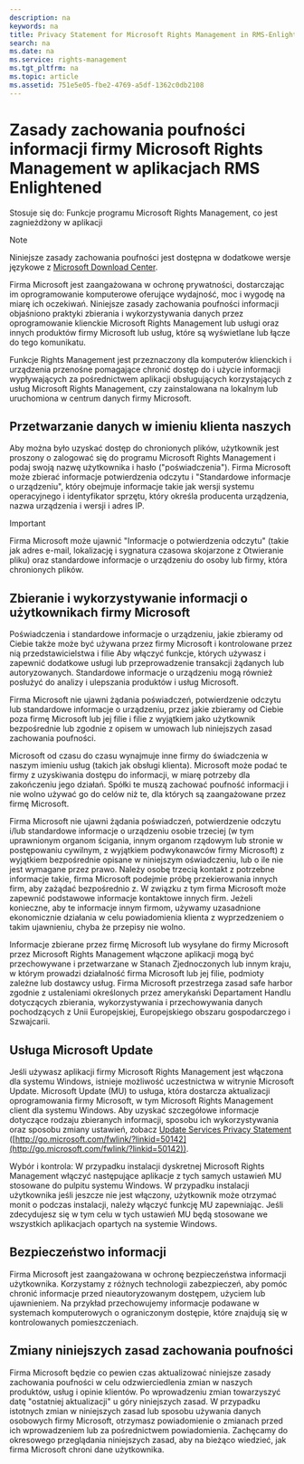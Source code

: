 ```yaml
---
description: na
keywords: na
title: Privacy Statement for Microsoft Rights Management in RMS-Enlightened Applications
search: na
ms.date: na
ms.service: rights-management
ms.tgt_pltfrm: na
ms.topic: article
ms.assetid: 751e5e05-fbe2-4769-a5df-1362c0db2108
---
```

# Zasady zachowania poufności informacji firmy Microsoft Rights Management w aplikacjach RMS Enlightened
Stosuje się do: Funkcje programu Microsoft Rights Management, co jest zagnieżdżony w aplikacji

> [!NOTE]
> Niniejsze zasady zachowania poufności jest dostępna w dodatkowe wersje językowe z [Microsoft Download Center](http://www.microsoft.com/download/details.aspx?id=41668).

Firma Microsoft jest zaangażowana w ochronę prywatności, dostarczając im oprogramowanie komputerowe oferujące wydajność, moc i wygodę na miarę ich oczekiwań. Niniejsze zasady zachowania poufności informacji objaśniono praktyki zbierania i wykorzystywania danych przez oprogramowanie klienckie Microsoft Rights Management lub usługi oraz innych produktów firmy Microsoft lub usług, które są wyświetlane lub łącze do tego komunikatu.

Funkcje Rights Management jest przeznaczony dla komputerów klienckich i urządzenia przenośne pomagające chronić dostęp do i użycie informacji wypływających za pośrednictwem aplikacji obsługujących korzystających z usług Microsoft Rights Management, czy zainstalowana na lokalnym lub uruchomiona w centrum danych firmy Microsoft.

## Przetwarzanie danych w imieniu klienta naszych
Aby można było uzyskać dostęp do chronionych plików, użytkownik jest proszony o zalogować się do programu Microsoft Rights Management i podaj swoją nazwę użytkownika i hasło ("poświadczenia"). Firma Microsoft może zbierać informacje potwierdzenia odczytu i "Standardowe informacje o urządzeniu", który obejmuje informacje takie jak wersji systemu operacyjnego i identyfikator sprzętu, który określa producenta urządzenia, nazwa urządzenia i wersji i adres IP.

> [!IMPORTANT]
> Firma Microsoft może ujawnić "Informacje o potwierdzenia odczytu" (takie jak adres e-mail, lokalizację i sygnatura czasowa skojarzone z Otwieranie pliku) oraz standardowe informacje o urządzeniu do osoby lub firmy, która chronionych plików.

## Zbieranie i wykorzystywanie informacji o użytkownikach firmy Microsoft
Poświadczenia i standardowe informacje o urządzeniu, jakie zbieramy od Ciebie także może być używana przez firmy Microsoft i kontrolowane przez nią przedstawicielstwa i filie Aby włączyć funkcje, których używasz i zapewnić dodatkowe usługi lub przeprowadzenie transakcji żądanych lub autoryzowanych. Standardowe informacje o urządzeniu mogą również posłużyć do analizy i ulepszania produktów i usług Microsoft.

Firma Microsoft nie ujawni żądania poświadczeń, potwierdzenie odczytu lub standardowe informacje o urządzeniu, przez jakie zbieramy od Ciebie poza firmę Microsoft lub jej filie i filie z wyjątkiem jako użytkownik bezpośrednie lub zgodnie z opisem w umowach lub niniejszych zasad zachowania poufności.

Microsoft od czasu do czasu wynajmuje inne firmy do świadczenia w naszym imieniu usług (takich jak obsługi klienta). Microsoft może podać te firmy z uzyskiwania dostępu do informacji, w miarę potrzeby dla zakończeniu jego działań. Spółki te muszą zachować poufność informacji i nie wolno używać go do celów niż te, dla których są zaangażowane przez firmę Microsoft.

Firma Microsoft nie ujawni żądania poświadczeń, potwierdzenie odczytu i/lub standardowe informacje o urządzeniu osobie trzeciej (w tym uprawnionym organom ścigania, innym organom rządowym lub stronie w postępowaniu cywilnym, z wyjątkiem podwykonawców firmy Microsoft) z wyjątkiem bezpośrednie opisane w niniejszym oświadczeniu, lub o ile nie jest wymagane przez prawo. Należy osobę trzecią kontakt z potrzebne informacje takie, firma Microsoft podejmie próbę przekierowania innych firm, aby zażądać bezpośrednio z. W związku z tym firma Microsoft może zapewnić podstawowe informacje kontaktowe innych firm. Jeżeli konieczne, aby te informacje innym firmom, używamy uzasadnione ekonomicznie działania w celu powiadomienia klienta z wyprzedzeniem o takim ujawnieniu, chyba że przepisy nie wolno.

Informacje zbierane przez firmę Microsoft lub wysyłane do firmy Microsoft przez Microsoft Rights Management włączone aplikacji mogą być przechowywane i przetwarzane w Stanach Zjednoczonych lub innym kraju, w którym prowadzi działalność firma Microsoft lub jej filie, podmioty zależne lub dostawcy usług. Firma Microsoft przestrzega zasad safe harbor zgodnie z ustaleniami określonych przez amerykański Departament Handlu dotyczących zbierania, wykorzystywania i przechowywania danych pochodzących z Unii Europejskiej, Europejskiego obszaru gospodarczego i Szwajcarii.

## Usługa Microsoft Update
Jeśli używasz aplikacji firmy Microsoft Rights Management jest włączona dla systemu Windows, istnieje możliwość uczestnictwa w witrynie Microsoft Update. Microsoft Update (MU) to usługa, która dostarcza aktualizacji oprogramowania firmy Microsoft, w tym Microsoft Rights Management client dla systemu Windows. Aby uzyskać szczegółowe informacje dotyczące rodzaju zbieranych informacji, sposobu ich wykorzystywania oraz sposobu zmiany ustawień, zobacz [Update Services Privacy Statement](http://go.microsoft.com/fwlink/?linkid=50142) ([http://go.microsoft.com/fwlink/?linkid=50142](http://go.microsoft.com/fwlink/?linkid=50142)).

Wybór i kontrola: W przypadku instalacji dyskretnej Microsoft Rights Management włączyć następujące aplikacje z tych samych ustawień MU stosowane do pulpitu systemu Windows. W przypadku instalacji użytkownika jeśli jeszcze nie jest włączony, użytkownik może otrzymać monit o podczas instalacji, należy włączyć funkcję MU zapewniając. Jeśli zdecydujesz się w tym celu w tych ustawień MU będą stosowane we wszystkich aplikacjach opartych na systemie Windows.

## Bezpieczeństwo informacji
Firma Microsoft jest zaangażowana w ochronę bezpieczeństwa informacji użytkownika. Korzystamy z różnych technologii zabezpieczeń, aby pomóc chronić informacje przed nieautoryzowanym dostępem, użyciem lub ujawnieniem. Na przykład przechowujemy informacje podawane w systemach komputerowych o ograniczonym dostępie, które znajdują się w kontrolowanych pomieszczeniach.

## Zmiany niniejszych zasad zachowania poufności
Firma Microsoft będzie co pewien czas aktualizować niniejsze zasady zachowania poufności w celu odzwierciedlenia zmian w naszych produktów, usług i opinie klientów. Po wprowadzeniu zmian towarzyszyć datę "ostatniej aktualizacji" u góry niniejszych zasad. W przypadku istotnych zmian w niniejszych zasad lub sposobu używania danych osobowych firmy Microsoft, otrzymasz powiadomienie o zmianach przed ich wprowadzeniem lub za pośrednictwem powiadomienia. Zachęcamy do okresowego przeglądania niniejszych zasad, aby na bieżąco wiedzieć, jak firma Microsoft chroni dane użytkownika.

